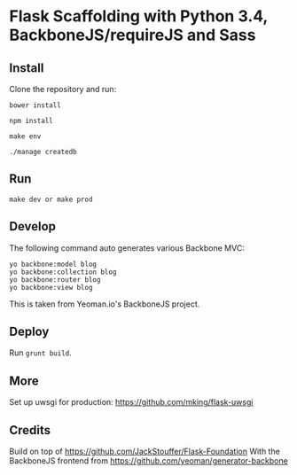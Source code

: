 # Flask Scaffolding with Python 3.4, BackboneJS/requireJS and Sass

## Install
Clone the repository and run:

````
bower install

npm install

make env

./manage createdb
````

## Run
````
make dev or make prod
````

## Develop
The following command auto generates various Backbone MVC:
````
yo backbone:model blog
yo backbone:collection blog
yo backbone:router blog
yo backbone:view blog
````

This is taken from Yeoman.io's BackboneJS project.


## Deploy
Run `grunt build`.

## More
Set up uwsgi for production: https://github.com/mking/flask-uwsgi

## Credits
Build on top of https://github.com/JackStouffer/Flask-Foundation
With the BackboneJS frontend from https://github.com/yeoman/generator-backbone
